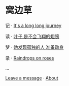 # 窝边草

记 · [It's a long long journey](Notes.md)

读 · [叶子 是不会飞翔的翅膀](Reading.md)

梦 · [她发现孤独的人 准备动身](Dreams.md)

录 · [Raindrops on roses](Lists.md)

...

[Leave a message](Message.md) · [About](About.md)